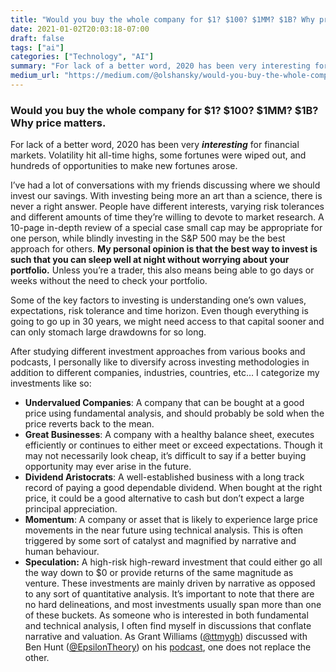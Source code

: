 ```yaml
---
title: "Would you buy the whole company for $1? $100? $1MM? $1B? Why price matters."
date: 2021-01-02T20:03:18-07:00
draft: false
tags: ["ai"]
categories: ["Technology", "AI"]
summary: "For lack of a better word, 2020 has been very interesting for financial markets. Volatility hit all-time highs, some fortunes were wiped…"
medium_url: "https://medium.com/@olshansky/would-you-buy-the-whole-company-for-1-100-1mm-1b-why-price-matters-8a085155ec14"
---
```


### Would you buy the whole company for $1? $100? $1MM? $1B? Why price matters.

For lack of a better word, 2020 has been very **_interesting_** for financial markets. Volatility hit all-time highs, some fortunes were wiped out, and hundreds of opportunities to make new fortunes arose.

I’ve had a lot of conversations with my friends discussing where we should invest our savings. With investing being more an art than a science, there is never a right answer. People have different interests, varying risk tolerances and different amounts of time they’re willing to devote to market research. A 10-page in-depth review of a special case small cap may be appropriate for one person, while blindly investing in the S&P 500 may be the best approach for others. **My personal opinion is that the best way to invest is such that you can sleep well at night without worrying about your portfolio.** Unless you’re a trader, this also means being able to go days or weeks without the need to check your portfolio.

Some of the key factors to investing is understanding one’s own values, expectations, risk tolerance and time horizon. Even though everything is going to go up in 30 years, we might need access to that capital sooner and can only stomach large drawdowns for so long.

After studying different investment approaches from various books and podcasts, I personally like to diversify across investing methodologies in addition to different companies, industries, countries, etc… I categorize my investments like so:

- **Undervalued Companies**: A company that can be bought at a good price using fundamental analysis, and should probably be sold when the price reverts back to the mean.
- **Great Businesses**: A company with a healthy balance sheet, executes efficiently or continues to either meet or exceed expectations. Though it may not necessarily look cheap, it’s difficult to say if a better buying opportunity may ever arise in the future.
- **Dividend Aristocrats**: A well-established business with a long track record of paying a good dependable dividend. When bought at the right price, it could be a good alternative to cash but don’t expect a large principal appreciation.
- **Momentum**: A company or asset that is likely to experience large price movements in the near future using technical analysis. This is often triggered by some sort of catalyst and magnified by narrative and human behaviour.
- **Speculation:** A high-risk high-reward investment that could either go all the way down to $0 or provide returns of the same magnitude as venture. These investments are mainly driven by narrative as opposed to any sort of quantitative analysis.
  It’s important to note that there are no hard delineations, and most investments usually span more than one of these buckets. As someone who is interested in both fundamental and technical analysis, I often find myself in discussions that conflate narrative and valuation. As Grant Williams ([@ttmygh](http://twitter.com/ttmygh)) discussed with Ben Hunt ([@EpsilonTheory](http://twitter.com/EpsilonTheory)) on his [podcast](https://twitter.com/ttmygh/status/1262795335145005057), one does not replace the other.
